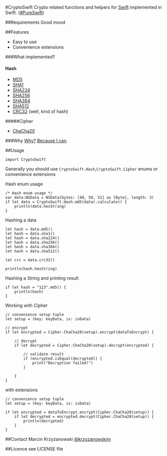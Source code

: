 #CryptoSwift
Crypto related functions and helpers for [Swift](https://developer.apple.com/swift/) implemented in Swift. ([#PureSwift](https://twitter.com/hashtag/pureswift))

##Requirements
Good mood

##Features

- Easy to use
- Convenience extensions

###What implemented?

#### Hash
- [MD5](http://tools.ietf.org/html/rfc1321)
- [SHA1](http://tools.ietf.org/html/rfc3174)
- [SHA224](http://tools.ietf.org/html/rfc6234)
- [SHA256](http://tools.ietf.org/html/rfc6234)
- [SHA384](http://tools.ietf.org/html/rfc6234)
- [SHA512](http://tools.ietf.org/html/rfc6234)
- [CRC32](http://en.wikipedia.org/wiki/Cyclic_redundancy_check) (well, kind of hash)

#####Cipher
- [ChaCha20](http://cr.yp.to/chacha/chacha-20080128.pdf)

###Why
[Why?](https://github.com/krzyzanowskim/CryptoSwift/issues/5) [Because I can](https://github.com/krzyzanowskim/CryptoSwift/issues/5#issuecomment-53379391).

##Usage

    import CryptoSwift

Generally you should use `CryptoSwift.Hash`,`CryptoSwift.Cipher` enums or convenience extensions

Hash enum usage
    
    /* Hash enum usage */
    var data:NSData = NSData(bytes: [49, 50, 51] as [Byte], length: 3)
    if let data = CryptoSwift.Hash.md5(data).calculate() {
        println(data.hexString)
    }
    
Hashing a data
	
	let hash = data.md5()
	let hash = data.sha1()
    let hash = data.sha224()
	let hash = data.sha256()
	let hash = data.sha384()
	let hash = data.sha512()
	
	let crc = data.crc32()
	
	println(hash.hexString)
	
Hashing a String and printing result

    if let hash = "123".md5() {
        println(hash)
    }
    
Working with Cipher

	// convenience setup tuple
	let setup = (key: keyData, iv: ivData)
	
	// encrypt
	if let encrypted = Cipher.ChaCha20(setup).encrypt(dataToEncrypt) {
	
	    // decrypt
	    if let decrypted = Cipher.ChaCha20(setup).decrypt(encrypted) {
	    
	        // validate result
	        if (encrypted.isEqual(decrypted)) {
		        print("Decryption failed!")
	        }
	        
	    }
	}
	

with extensions
	
	// convenience setup tuple
	let setup = (key: keyData, iv: ivData)

	if let encrypted = dataToEncrypt.encrypt(Cipher.ChaCha20(setup)) {
		if let decrypted = encrypted.decrypt(Cipher.ChaCha20(setup)) {
			println(decrypted)
		}
	}
	
    
##Contact
Marcin Krzyżanowski [@krzyzanowskim](http://twitter.com/krzyzanowskim)

##Licence
see LICENSE file
